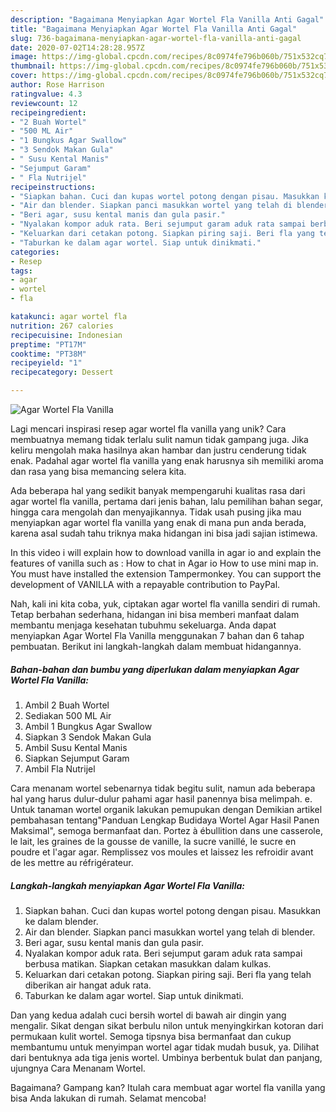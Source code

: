 ```yaml
---
description: "Bagaimana Menyiapkan Agar Wortel Fla Vanilla Anti Gagal"
title: "Bagaimana Menyiapkan Agar Wortel Fla Vanilla Anti Gagal"
slug: 736-bagaimana-menyiapkan-agar-wortel-fla-vanilla-anti-gagal
date: 2020-07-02T14:28:28.957Z
image: https://img-global.cpcdn.com/recipes/8c0974fe796b060b/751x532cq70/agar-wortel-fla-vanilla-foto-resep-utama.jpg
thumbnail: https://img-global.cpcdn.com/recipes/8c0974fe796b060b/751x532cq70/agar-wortel-fla-vanilla-foto-resep-utama.jpg
cover: https://img-global.cpcdn.com/recipes/8c0974fe796b060b/751x532cq70/agar-wortel-fla-vanilla-foto-resep-utama.jpg
author: Rose Harrison
ratingvalue: 4.3
reviewcount: 12
recipeingredient:
- "2 Buah Wortel"
- "500 ML Air"
- "1 Bungkus Agar Swallow"
- "3 Sendok Makan Gula"
- " Susu Kental Manis"
- "Sejumput Garam"
- " Fla Nutrijel"
recipeinstructions:
- "Siapkan bahan. Cuci dan kupas wortel potong dengan pisau. Masukkan ke dalam blender."
- "Air dan blender. Siapkan panci masukkan wortel yang telah di blender."
- "Beri agar, susu kental manis dan gula pasir."
- "Nyalakan kompor aduk rata. Beri sejumput garam aduk rata sampai berbusa matikan. Siapkan cetakan masukkan dalam kulkas."
- "Keluarkan dari cetakan potong. Siapkan piring saji. Beri fla yang telah diberikan air hangat aduk rata."
- "Taburkan ke dalam agar wortel. Siap untuk dinikmati."
categories:
- Resep
tags:
- agar
- wortel
- fla

katakunci: agar wortel fla 
nutrition: 267 calories
recipecuisine: Indonesian
preptime: "PT17M"
cooktime: "PT38M"
recipeyield: "1"
recipecategory: Dessert

---
```



![Agar Wortel Fla Vanilla](https://img-global.cpcdn.com/recipes/8c0974fe796b060b/751x532cq70/agar-wortel-fla-vanilla-foto-resep-utama.jpg)

Lagi mencari inspirasi resep agar wortel fla vanilla yang unik? Cara membuatnya memang tidak terlalu sulit namun tidak gampang juga. Jika keliru mengolah maka hasilnya akan hambar dan justru cenderung tidak enak. Padahal agar wortel fla vanilla yang enak harusnya sih memiliki aroma dan rasa yang bisa memancing selera kita.

Ada beberapa hal yang sedikit banyak mempengaruhi kualitas rasa dari agar wortel fla vanilla, pertama dari jenis bahan, lalu pemilihan bahan segar, hingga cara mengolah dan menyajikannya. Tidak usah pusing jika mau menyiapkan agar wortel fla vanilla yang enak di mana pun anda berada, karena asal sudah tahu triknya maka hidangan ini bisa jadi sajian istimewa.

In this video i will explain how to download vanilla in agar io and explain the features of vanilla such as : How to chat in Agar io How to use mini map in. You must have installed the extension Tampermonkey. You can support the development of VANILLA with a repayable contribution to PayPal.


Nah, kali ini kita coba, yuk, ciptakan agar wortel fla vanilla sendiri di rumah. Tetap berbahan sederhana, hidangan ini bisa memberi manfaat dalam membantu menjaga kesehatan tubuhmu sekeluarga. Anda dapat menyiapkan Agar Wortel Fla Vanilla menggunakan 7 bahan dan 6 tahap pembuatan. Berikut ini langkah-langkah dalam membuat hidangannya.

<!--inarticleads1-->

##### Bahan-bahan dan bumbu yang diperlukan dalam menyiapkan Agar Wortel Fla Vanilla:

1. Ambil 2 Buah Wortel
1. Sediakan 500 ML Air
1. Ambil 1 Bungkus Agar Swallow
1. Siapkan 3 Sendok Makan Gula
1. Ambil  Susu Kental Manis
1. Siapkan Sejumput Garam
1. Ambil  Fla Nutrijel


Cara menanam wortel sebenarnya tidak begitu sulit, namun ada beberapa hal yang harus dulur-dulur pahami agar hasil panennya bisa melimpah. e. Untuk tanaman wortel organik lakukan pemupukan dengan Demikian artikel pembahasan tentang&#34;Panduan Lengkap Budidaya Wortel Agar Hasil Panen Maksimal&#34;, semoga bermanfaat dan. Portez à ébullition dans une casserole, le lait, les graines de la gousse de vanille, la sucre vanillé, le sucre en poudre et l&#39;agar agar. Remplissez vos moules et laissez les refroidir avant de les mettre au réfrigérateur. 

<!--inarticleads2-->

##### Langkah-langkah menyiapkan Agar Wortel Fla Vanilla:

1. Siapkan bahan. Cuci dan kupas wortel potong dengan pisau. Masukkan ke dalam blender.
1. Air dan blender. Siapkan panci masukkan wortel yang telah di blender.
1. Beri agar, susu kental manis dan gula pasir.
1. Nyalakan kompor aduk rata. Beri sejumput garam aduk rata sampai berbusa matikan. Siapkan cetakan masukkan dalam kulkas.
1. Keluarkan dari cetakan potong. Siapkan piring saji. Beri fla yang telah diberikan air hangat aduk rata.
1. Taburkan ke dalam agar wortel. Siap untuk dinikmati.


Dan yang kedua adalah cuci bersih wortel di bawah air dingin yang mengalir. Sikat dengan sikat berbulu nilon untuk menyingkirkan kotoran dari permukaan kulit wortel. Semoga tipsnya bisa bermanfaat dan cukup membantumu untuk menyimpan wortel agar tidak mudah busuk, ya. Dilihat dari bentuknya ada tiga jenis wortel. Umbinya berbentuk bulat dan panjang, ujungnya Cara Menanam Wortel. 

Bagaimana? Gampang kan? Itulah cara membuat agar wortel fla vanilla yang bisa Anda lakukan di rumah. Selamat mencoba!

